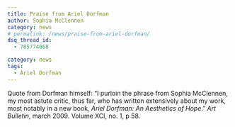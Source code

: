 ```yaml
---
title: Praise from Ariel Dorfman
author: Sophia McClennen
category: news
# permalink: /news/praise-from-ariel-dorfman/
dsq_thread_id:
  - 785774068

category: news
tags:
  - Ariel Dorfman
---
```

Quote from Dorfman himself: “I purloin the phrase from Sophia McClennen, my most astute critic, thus far, who has written extensively about my work, most notably in a new book, *Ariel Dorfman: An Aesthetics of Hope*.” *Art Bulletin*, march 2009. Volume XCI, no. 1, p 58.